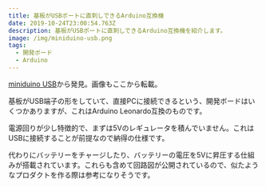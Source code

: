 ```yaml
---
title: 基板がUSBポートに直刺しできるArduino互換機
date: 2019-10-24T23:00:54.763Z
description: 基板がUSBポートに直刺しできるArduino互換機を紹介します。
image: /img/miniduino-usb.png
tags:
  - 開発ボード
  - Arduino
---
```

[miniduino USB](https://www.open-electronics.org/miniduino-usb/)から発見。画像もここから転載。

基板がUSB端子の形をしていて、直接PCに接続できるという、開発ボードはいくつかありますが、これはArduino Leonardo互換のものです。

電源回りが少し特徴的で、まずは5Vのレギュレータを積んでいません。これはUSBに接続することが前提なので納得の仕様です。

代わりにバッテリーをチャージしたり、バッテリーの電圧を5Vに昇圧する仕組みが搭載されています。これらも含めて回路図が公開されているので、似たようなプロダクトを作る際は参考になりそうです。
